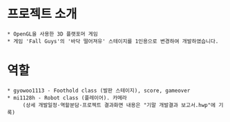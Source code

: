 # 프로젝트 소개
    * OpenGL을 사용한 3D 플랫포머 게임
    * 게임 'Fall Guys'의 '바닥 떨어져유' 스테이지를 1인용으로 변경하여 개발하였습니다. 

# 역할
    * gyowoo1113 - Foothold class (발판 스테이지), score, gameover
    * mi1128h - Robot class (플레이어). 카메라
         (상세 개발일정·역할분담·프로젝트 결과화면 내용은 "기말 개발결과 보고서.hwp"에 기록)